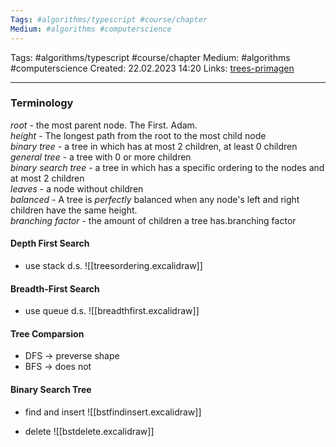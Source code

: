 ```yaml
---
Tags: #algorithms/typescript #course/chapter
Medium: #algorithms #computerscience
---
```

Tags: #algorithms/typescript #course/chapter
Medium: #algorithms #computerscience 
Created: 22.02.2023 14:20
Links: [trees-primagen](https://theprimeagen.github.io/fem-algos/lessons/trees/trees)
___

### Terminology

_root_ - the most parent node. The First. Adam.  
_height_ - The longest path from the root to the most child node  
_binary tree_ - a tree in which has at most 2 children, at least 0 children  
_general tree_ - a tree with 0 or more children  
_binary search tree_ - a tree in which has a specific ordering to the nodes and at most 2 children  
_leaves_ - a node without children  
_balanced_ - A tree is _perfectly_ balanced when any node's left and right children have the same height.  
_branching factor_ - the amount of children a tree has.branching factor

#### Depth First Search

- use stack d.s.
![[treesordering.excalidraw]]

#### Breadth-First Search

- use queue d.s.
![[breadthfirst.excalidraw]]

#### Tree Comparsion

- DFS -> preverse shape
- BFS -> does not

#### Binary Search Tree

- find and insert
![[bstfindinsert.excalidraw]]

- delete
![[bstdelete.excalidraw]]